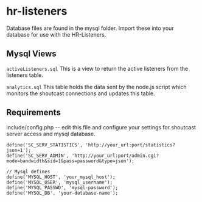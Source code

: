 # hr-listeners

Database files are found in the mysql folder. 
Import these into your database for use with the HR-Listeners.

## Mysql Views
`activeListeners.sql`
This is a view to return the active listeners from the listeners table.

`analytics.sql`
This table holds the data sent by the node.js script which monitors the shoutcast connections
and updates this table.



## Requirements ## 
include/config.php -- edit this file and configure your settings for shoutcast server access and mysql database.


```
define('SC_SERV_STATISTICS', 'http://your_url:port/statistics?json=1');
define('SC_SERV_ADMIN', 'http://your_url:port/admin.cgi?mode=bandwidth&sid=1&pass=password&type=json');

// Mysql defines
define('MYSQL_HOST', 'your_mysql_host');
define('MYSQL_USER', 'mysql_username');
define('MYSQL_PASSWD', 'mysql-password');
define('MYSQL_DB', 'your-database-name');
```
